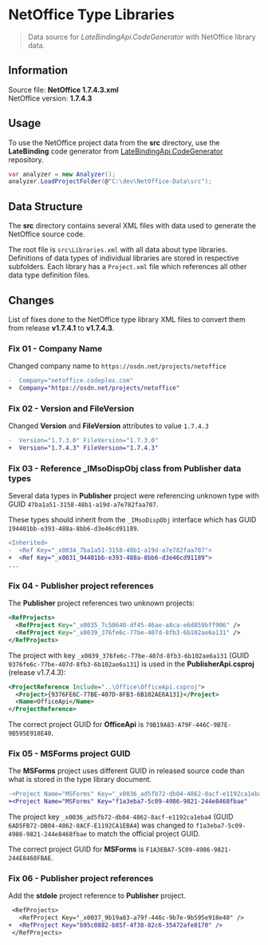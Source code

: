 # NetOffice Type Libraries

> Data source for _LateBindingApi.CodeGenerator_ with NetOffice library data.


## Information

Source file: **NetOffice 1.7.4.3.xml**  
NetOffice version: **1.7.4.3**


## Usage

To use the NetOffice project data from the **src** directory, use the **LateBinding** code generator
from [LateBindingApi.CodeGenerator](https://github.com/NetOfficeFw/LateBindingApi.CodeGenerator) repository.

```cs
var analyzer = new Analyzer();
analyzer.LoadProjectFolder(@"C:\dev\NetOffice-Data\src");
```


## Data Structure

The **src** directory contains several XML files with data used to generate the NetOffice source code.

The root file is `src\Libraries.xml` with all data about type libraries. Definitions of data types
of individual libraries are stored in respective subfolders.
Each library has a `Project.xml` file which references all other data type definition files.


## Changes

List of fixes done to the NetOffice type library XML files to convert them from
release **v1.7.4.1** to **v1.7.4.3**.

### Fix 01 - Company Name

Changed company name to `https://osdn.net/projects/netoffice`

```diff
-  Company="netoffice.codeplex.com"
+  Company="https://osdn.net/projects/netoffice"
```

### Fix 02 - Version and FileVersion

Changed **Version** and **FileVersion** attributes to value `1.7.4.3`

```diff
-  Version="1.7.3.0" FileVersion="1.7.3.0"
+  Version="1.7.4.3" FileVersion="1.7.4.3"
```

### Fix 03 - Reference _IMsoDispObj class from Publisher data types

Several data types in **Publisher** project were referencing unknown type with
GUID `47ba1a51-3158-48b1-a19d-a7e782faa707`.

These types should inherit from the `_IMsoDispObj` interface which has GUID
`194401bb-e393-488a-8bb6-d3e46cd91189`.

```diff
<Inherited>
-  <Ref Key="_x0034_7ba1a51-3158-48b1-a19d-a7e782faa707">
+  <Ref Key="_x0031_94401bb-e393-488a-8bb6-d3e46cd91189">
...
```

### Fix 04 - Publisher project references

The **Publisher** project references two unknown projects:

```xml
<RefProjects>
  <RefProject Key="_x0035_7c50640-df45-46ae-a8ca-e6d859bff906" />
  <RefProject Key="_x0039_376fe6c-77be-407d-8fb3-6b102ae6a131" />
</RefProjects>
```

The project with key `_x0039_376fe6c-77be-407d-8fb3-6b102ae6a131` (GUID `9376fe6c-77be-407d-8fb3-6b102ae6a131`)
is used in the **PublisherApi.csproj** (release v1.7.4.3):

```xml
<ProjectReference Include="..\Office\OfficeApi.csproj">
  <Project>{9376FE6C-77BE-407D-8FB3-6B102AE6A131}</Project>
  <Name>OfficeApi</Name>
</ProjectReference>
```

The correct project GUID for **OfficeApi** is `79B19A83-A79F-446C-9B7E-9B595E918E40`.

### Fix 05 - MSForms project GUID

The **MSForms** project uses different GUID in released source code than what is stored
in the type library document.

```diff
-<Project Name="MSForms" Key="_x0036_ad5fb72-db04-4862-8acf-e1192ca1eba4"
+<Project Name="MSForms" Key="f1a3eba7-5c09-4986-9821-244e8468fbae"
```

The project key `_x0036_ad5fb72-db04-4862-8acf-e1192ca1eba4` (GUID `6AD5FB72-DB04-4862-8ACF-E1192CA1EBA4`)
was changed to `f1a3eba7-5c09-4986-9821-244e8468fbae` to match the official project GUID.

The correct project GUID for **MSForms** is `F1A3EBA7-5C09-4986-9821-244E8468FBAE`.

### Fix 06 - Publisher project references

Add the **stdole** project reference to **Publisher** project.

```diff
 <RefProjects>
   <RefProject Key="_x0037_9b19a83-a79f-446c-9b7e-9b595e918e40" />
+  <RefProject Key="b95c0882-b85f-4f38-82c6-35472afe0170" />
 </RefProjects>
```
